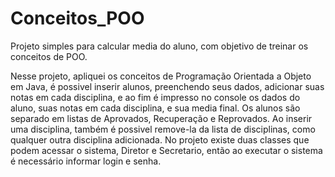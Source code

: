 # Conceitos_POO
Projeto simples para calcular media do aluno, com objetivo de treinar os conceitos de POO.

Nesse projeto, apliquei os conceitos de Programação Orientada a Objeto em Java, é possivel inserir alunos, preenchendo seus dados, adicionar suas notas em cada disciplina, 
e ao fim é impresso no console os dados do aluno, suas notas em cada disciplina, e sua media final. 
Os alunos são separado em listas de Aprovados, Recuperação e Reprovados.
Ao inserir uma disciplina, também é possivel remove-la da lista de disciplinas, como qualquer outra disciplina adicionada.
No projeto existe duas classes que podem acessar o sistema, Diretor e Secretario, então ao executar o sistema é necessário informar login e senha.
